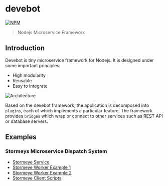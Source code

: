 # devebot

[![NPM](https://nodei.co/npm/devebot.png?downloads=true&downloadRank=true&stars=true)](https://nodei.co/npm/devebot/)

> Nodejs Microservice Framework

## Introduction

Devebot is tiny microservice framework for Nodejs. It is designed under some important principles:

* High modularity
* Reusable
* Easy to integrate

![Architecture](https://raw.github.com/devebot/devebot/master/docs/assets/images/devebot-architecture.png)


Based on the devebot framework, the application is decomposed into `plugins`, each of which implements a particular feature. The framework provides `bridges` which wrap or connect to other services such as REST API or database servers.

## Examples

### Stormeys Microservice Dispatch System

* [Stormeye Service](https://github.com/pnhung177/stormeye-dispatcher)
* [Stormeye Worker Example 1](https://github.com/pnhung177/stormeye-worker-node1)
* [Stormeye Worker Example 2](https://github.com/pnhung177/stormeye-worker-node2)
* [Stormeye Client Scripts](https://github.com/pnhung177/stormeye-client)
